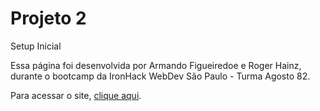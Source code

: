 # Projeto 2
 Setup Inicial

 Essa página foi desenvolvida por Armando Figueiredoe e Roger Hainz, durante o bootcamp da IronHack WebDev São Paulo - Turma Agosto 82.

 Para acessar o site, [clique aqui](https://characterbuilder.netlify.app/).
 